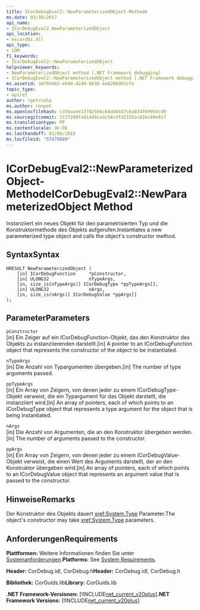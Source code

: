 ```yaml
---
title: ICorDebugEval2::NewParameterizedObject-Methode
ms.date: 03/30/2017
api_name:
- ICorDebugEval2.NewParameterizedObject
api_location:
- mscordbi.dll
api_type:
- COM
f1_keywords:
- ICorDebugEval2::NewParameterizedObject
helpviewer_keywords:
- NewParameterizedObject method [.NET Framework debugging]
- ICorDebugEval2::NewParameterizedObject method [.NET Framework debugging]
ms.assetid: 3d705463-e640-4249-8036-4e8206d03cfe
topic_type:
- apiref
author: rpetrusha
ms.author: ronpet
ms.openlocfilehash: c35baaee13782566c64dd8447c6a034f699b5cd0
ms.sourcegitcommit: 5137208fa414d9ca3c58cdfd2155ac81bc89e917
ms.translationtype: MT
ms.contentlocale: de-DE
ms.lasthandoff: 03/06/2019
ms.locfileid: "57479609"
---
```

# <a name="icordebugeval2newparameterizedobject-method"></a><span data-ttu-id="2560c-102">ICorDebugEval2::NewParameterizedObject-Methode</span><span class="sxs-lookup"><span data-stu-id="2560c-102">ICorDebugEval2::NewParameterizedObject Method</span></span>
<span data-ttu-id="2560c-103">Instanziiert ein neues Objekt für den parametrisierten Typ und die Konstruktormethode des Objekts aufgerufen.</span><span class="sxs-lookup"><span data-stu-id="2560c-103">Instantiates a new parameterized type object and calls the object's constructor method.</span></span>  
  
## <a name="syntax"></a><span data-ttu-id="2560c-104">Syntax</span><span class="sxs-lookup"><span data-stu-id="2560c-104">Syntax</span></span>  
  
```  
HRESULT NewParameterizedObject (  
    [in] ICorDebugFunction     *pConstructor,  
    [in] ULONG32               nTypeArgs,  
    [in, size_is(nTypeArgs)] ICorDebugType *ppTypeArgs[],  
    [in] ULONG32               nArgs,  
    [in, size_is(nArgs)] ICorDebugValue *ppArgs[]  
);  
```  
  
## <a name="parameters"></a><span data-ttu-id="2560c-105">Parameter</span><span class="sxs-lookup"><span data-stu-id="2560c-105">Parameters</span></span>  
 `pConstructor`  
 <span data-ttu-id="2560c-106">[in] Ein Zeiger auf ein ICorDebugFunction-Objekt, das den Konstruktor des Objekts zu instanziierenden darstellt.</span><span class="sxs-lookup"><span data-stu-id="2560c-106">[in] A pointer to an ICorDebugFunction object that represents the constructor of the object to be instantiated.</span></span>  
  
 `nTypeArgs`  
 <span data-ttu-id="2560c-107">[in] Die Anzahl von Typargumenten übergeben.</span><span class="sxs-lookup"><span data-stu-id="2560c-107">[in] The number of type arguments passed.</span></span>  
  
 `ppTypeArgs`  
 <span data-ttu-id="2560c-108">[in] Ein Array von Zeigern, von denen jeder zu einem ICorDebugType-Objekt verweist, die ein Typargument für das Objekt darstellt, die instanziiert wird.</span><span class="sxs-lookup"><span data-stu-id="2560c-108">[in] An array of pointers, each of which points to an ICorDebugType object that represents a type argument for the object that is being instantiated.</span></span>  
  
 `nArgs`  
 <span data-ttu-id="2560c-109">[in] Die Anzahl von Argumenten, die an den Konstruktor übergeben werden.</span><span class="sxs-lookup"><span data-stu-id="2560c-109">[in] The number of arguments passed to the constructor.</span></span>  
  
 `ppArgs`  
 <span data-ttu-id="2560c-110">[in] Ein Array von Zeigern, von denen jeder zu einem ICorDebugValue-Objekt verweist, die einen Wert des Arguments darstellt, der an den Konstruktor übergeben wird.</span><span class="sxs-lookup"><span data-stu-id="2560c-110">[in] An array of pointers, each of which points to an ICorDebugValue object that represents an argument value that is passed to the constructor.</span></span>  
  
## <a name="remarks"></a><span data-ttu-id="2560c-111">Hinweise</span><span class="sxs-lookup"><span data-stu-id="2560c-111">Remarks</span></span>  
 <span data-ttu-id="2560c-112">Der Konstruktor des Objekts dauert <xref:System.Type> Parameter.</span><span class="sxs-lookup"><span data-stu-id="2560c-112">The object's constructor may take <xref:System.Type> parameters.</span></span>  
  
## <a name="requirements"></a><span data-ttu-id="2560c-113">Anforderungen</span><span class="sxs-lookup"><span data-stu-id="2560c-113">Requirements</span></span>  
 <span data-ttu-id="2560c-114">**Plattformen:** Weitere Informationen finden Sie unter [Systemanforderungen](../../../../docs/framework/get-started/system-requirements.md).</span><span class="sxs-lookup"><span data-stu-id="2560c-114">**Platforms:** See [System Requirements](../../../../docs/framework/get-started/system-requirements.md).</span></span>  
  
 <span data-ttu-id="2560c-115">**Header:** CorDebug.idl, CorDebug.h</span><span class="sxs-lookup"><span data-stu-id="2560c-115">**Header:** CorDebug.idl, CorDebug.h</span></span>  
  
 <span data-ttu-id="2560c-116">**Bibliothek:** CorGuids.lib</span><span class="sxs-lookup"><span data-stu-id="2560c-116">**Library:** CorGuids.lib</span></span>  
  
 <span data-ttu-id="2560c-117">**.NET Framework-Versionen:** [!INCLUDE[net_current_v20plus](../../../../includes/net-current-v20plus-md.md)]</span><span class="sxs-lookup"><span data-stu-id="2560c-117">**.NET Framework Versions:** [!INCLUDE[net_current_v20plus](../../../../includes/net-current-v20plus-md.md)]</span></span>
